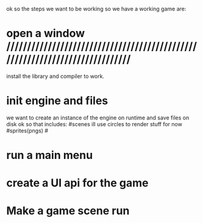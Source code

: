 ok so the steps we want to be working so we have a working game are:

# open a  window ////////////////////////////////////////////////////////////////////////////
install the library and compiler to work.

# init engine and files
we want to create an instance of the engine on runtime and save files on disk
ok so that includes:
    #scenes
        ill use circles to render stuff for now
    #sprites(pngs)
    #

# run a main menu 

# create a UI api for the game

# Make a game scene run